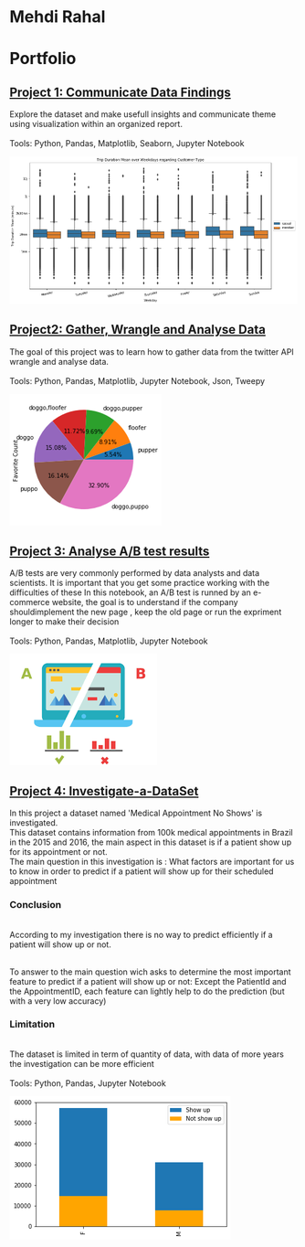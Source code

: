 # Mehdi Rahal
# Portfolio

## [Project 1: Communicate Data Findings](https://github.com/Mehdi-Rh/Communicate_Data_Findings)

Explore the dataset and make usefull insights and communicate theme using visualization within an organized report.
<br><br>Tools: Python, Pandas, Matplotlib, Seaborn, Jupyter Notebook

![](/images/p4.png)

## [Project2: Gather, Wrangle and Analyse Data](https://github.com/Mehdi-Rh/Wrangle_Analyse_Data)
The goal of this project was to learn how to gather data from the twitter API wrangle and analyse data.
<br><br>Tools: Python, Pandas, Matplotlib, Jupyter Notebook, Json, Tweepy

![](images/p3.png)

## [Project 3: Analyse A/B test results](https://github.com/Mehdi-Rh/Analyse_AB_Test_Results)

A/B tests are very commonly performed by data analysts and data scientists. It is important that you get some practice working with the difficulties of these
In this notebook, an A/B test is runned by an e-commerce website, the goal is to understand if the company shouldimplement the new page , keep the old page or run the expriment longer to make their decision
<br><br>Tools: Python, Pandas, Matplotlib, Jupyter Notebook

![](/images/p2.png)

## [Project 4:  Investigate-a-DataSet](https://github.com/Mehdi-Rh/Investigate-a-DataSet)

In this project a dataset named 'Medical Appointment No Shows' is investigated.
<br>This dataset contains information from 100k medical appointments in Brazil in the 2015 and 2016, the main aspect in this dataset is if a patient show up for its appointment or not.
<br>The main question in this investigation is : What factors are important for us to know in order to predict if a patient will show up for their scheduled appointment
### Conclusion
<br>According to my investigation there is no way to predict efficiently if a patient will show up or not.

<br>To answer to the main question wich asks to determine the most important feature to predict if a patient will show up or not:
Except the PatientId and the AppointmentID, each feature can lightly help to do the prediction (but with a very low accuracy)

### Limitation

<br>The dataset is limited in term of quantity of data, with data of more years the investigation can be more efficient
<br><br>Tools: Python, Pandas, Jupyter Notebook

![](/images/p1.png)
